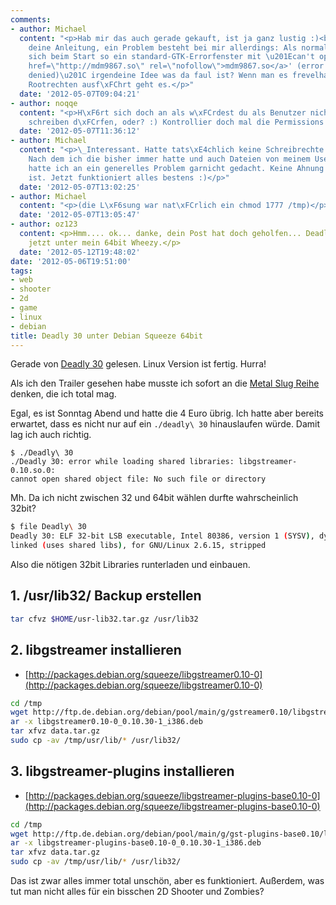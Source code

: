 ```yaml
---
comments:
- author: Michael
  content: "<p>Hab mir das auch gerade gekauft, ist ja ganz lustig :)<br>Danke f\xFCr
    deine Anleitung, ein Problem besteht bei mir allerdings: Als normaler User \xF6ffnet
    sich beim Start so ein standard-GTK-Errorfenster mit \u201Ecan't open file '/tmp/<a
    href=\"http://mdm9867.so\" rel=\"nofollow\">mdm9867.so</a>' (error 13: Permission
    denied)\u201C irgendeine Idee was da faul ist? Wenn man es frevelhafterweise mit
    Rootrechten ausf\xFChrt geht es.</p>"
  date: '2012-05-07T09:04:21'
- author: noqqe
  content: "<p>H\xF6rt sich doch an als w\xFCrdest du als Benutzer nicht in /tmp/
    schreiben d\xFCrfen, oder? :) Kontrollier doch mal die Permissions dort.\_</p>"
  date: '2012-05-07T11:36:12'
- author: Michael
  content: "<p>\_Interessant. Hatte tats\xE4chlich keine Schreibrechte mehr auf /tmp.
    Nach dem ich die bisher immer hatte und auch Dateien von meinem User drin waren
    hatte ich an ein generelles Problem garnicht gedacht. Keine Ahnung was da schiefgelaufen
    ist. Jetzt funktioniert alles bestens :)</p>"
  date: '2012-05-07T13:02:25'
- author: Michael
  content: "<p>(die L\xF6sung war nat\xFCrlich ein chmod 1777 /tmp)</p>"
  date: '2012-05-07T13:05:47'
- author: oz123
  content: <p>Hmm.... ok... danke, dein Post hat doch geholfen... Deadly 30 lauft
    jetzt unter mein 64bit Wheezy.</p>
  date: '2012-05-12T19:48:02'
date: '2012-05-06T19:51:00'
tags:
- web
- shooter
- 2d
- game
- linux
- debian
title: Deadly 30 unter Debian Squeeze 64bit
---
```


Gerade von [Deadly 30](http://www.deadly30.com/index.php) gelesen. Linux Version
ist fertig. Hurra!

Als ich den Trailer gesehen habe musste ich sofort an die [Metal Slug
Reihe](http://de.wikipedia.org/wiki/Metal_Slug) denken, die ich total mag.

Egal, es ist Sonntag Abend und hatte die 4 Euro übrig. Ich hatte aber bereits
erwartet, dass es nicht nur auf ein `./deadly\ 30` hinauslaufen würde. Damit lag
ich auch richtig.

```
$ ./Deadly\ 30
./Deadly 30: error while loading shared libraries: libgstreamer-0.10.so.0:
cannot open shared object file: No such file or directory
```

Mh. Da ich nicht zwischen 32 und 64bit wählen durfte wahrscheinlich 32bit?

``` bash
$ file Deadly\ 30
Deadly 30: ELF 32-bit LSB executable, Intel 80386, version 1 (SYSV), dynamically
linked (uses shared libs), for GNU/Linux 2.6.15, stripped
```

Also die nötigen 32bit Libraries runterladen und einbauen.

## 1. /usr/lib32/ Backup erstellen

``` bash
tar cfvz $HOME/usr-lib32.tar.gz /usr/lib32
```

## 2. libgstreamer installieren

* [http://packages.debian.org/squeeze/libgstreamer0.10-0](http://packages.debian.org/squeeze/libgstreamer0.10-0)

``` bash
cd /tmp
wget http://ftp.de.debian.org/debian/pool/main/g/gstreamer0.10/libgstreamer0.10-0_0.10.30-1_i386.deb
ar -x libgstreamer0.10-0_0.10.30-1_i386.deb
tar xfvz data.tar.gz
sudo cp -av /tmp/usr/lib/* /usr/lib32/
```

## 3. libgstreamer-plugins installieren

* [http://packages.debian.org/squeeze/libgstreamer-plugins-base0.10-0](http://packages.debian.org/squeeze/libgstreamer-plugins-base0.10-0)

``` bash
cd /tmp
wget http://ftp.de.debian.org/debian/pool/main/g/gst-plugins-base0.10/libgstreamer-plugins-base0.10-0_0.10.30-1_i386.deb
ar -x libgstreamer-plugins-base0.10-0_0.10.30-1_i386.deb
tar xfvz data.tar.gz
sudo cp -av /tmp/usr/lib/* /usr/lib32/
```

Das ist zwar alles immer total unschön, aber es funktioniert. Außerdem, was tut
man nicht alles für ein bisschen 2D Shooter und Zombies?
